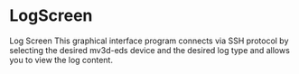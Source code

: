 # LogScreen
Log Screen
This graphical interface program connects via SSH protocol by selecting the desired mv3d-eds device and the desired log type and allows you to view the log content.
